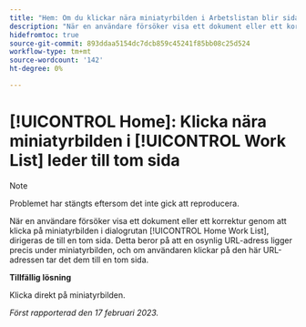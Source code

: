 ```yaml
---
title: "Hem: Om du klickar nära miniatyrbilden i Arbetslistan blir sidan tom"
description: "När en användare försöker visa ett dokument eller ett korrektur genom att klicka på miniatyrbilden i hemarbetslistan dirigeras de till en tom sida. Det beror på att en osynlig URL-adress ligger precis under miniatyrbilden och att om användaren klickar på den här URL-adressen kommer den att visas på en tom sida."
hidefromtoc: true
source-git-commit: 893ddaa5154dc7dcb859c45241f85bb08c25d524
workflow-type: tm+mt
source-wordcount: '142'
ht-degree: 0%

---
```



# [!UICONTROL Home]: Klicka nära miniatyrbilden i [!UICONTROL Work List] leder till tom sida

>[!NOTE]
>
>Problemet har stängts eftersom det inte gick att reproducera.

När en användare försöker visa ett dokument eller ett korrektur genom att klicka på miniatyrbilden i dialogrutan [!UICONTROL Home Work List], dirigeras de till en tom sida. Detta beror på att en osynlig URL-adress ligger precis under miniatyrbilden, och om användaren klickar på den här URL-adressen tar det dem till en tom sida.

**Tillfällig lösning**

Klicka direkt på miniatyrbilden.

_Först rapporterad den 17 februari 2023._

